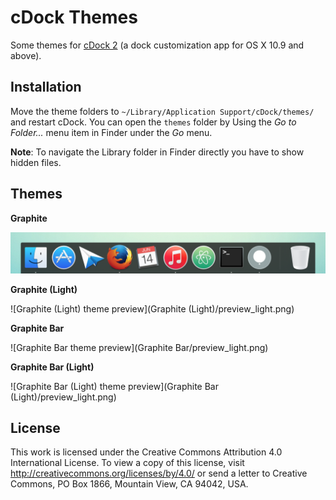# cDock Themes

Some themes for [cDock 2](http://w0lfschild.github.io/app_cDock.html) (a dock customization app for OS X 10.9 and above).

## Installation

Move the theme folders to `~/Library/Application Support/cDock/themes/` and restart cDock. You can open the `themes` folder by Using the *Go to Folder...* menu item in Finder under the *Go* menu.

**Note**: To navigate the Library folder in Finder directly you have to show hidden files.

## Themes

**Graphite**

![Graphite theme preview](Graphite/preview_light.png)

**Graphite (Light)**

![Graphite (Light) theme preview](Graphite (Light)/preview_light.png)

**Graphite Bar**

![Graphite Bar theme preview](Graphite Bar/preview_light.png)

**Graphite Bar (Light)**

![Graphite Bar (Light) theme preview](Graphite Bar (Light)/preview_light.png)

## License

This work is licensed under the Creative Commons Attribution 4.0 International License. To view a copy of this license, visit <http://creativecommons.org/licenses/by/4.0/> or send a letter to Creative Commons, PO Box 1866, Mountain View, CA 94042, USA.